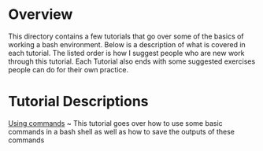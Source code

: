 # Overview #
This directory contains a few tutorials that go over some of the basics of working a bash environment. Below is a description of what is covered in each tutorial. The listed order is how I suggest people who are new work through this tutorial. Each Tutorial also ends with some suggested exercises people can do for their own practice. 


# Tutorial Descriptions #
[Using commands](Using_commands.md) ~ This tutorial goes over how to use some basic commands in a bash shell as well as how to save the outputs of these commands 
